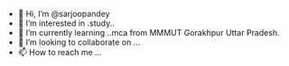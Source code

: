 - 👋 Hi, I’m @sarjoopandey
- 👀 I’m interested in .study..
- 🌱 I’m currently learning ..mca from MMMUT Gorakhpur Uttar Pradesh.
- 💞️ I’m looking to collaborate on ...
- 📫 How to reach me ...

<!---
sarjoopandey/sarjoopandey is a ✨ special ✨ repository because its `README.md` (this file) appears on your GitHub profile.
You can click the Preview link to take a look at your changes.
--->
